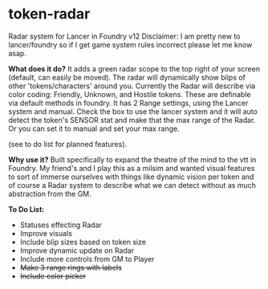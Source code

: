 # token-radar
Radar system for Lancer in Foundry v12
Disclaimer: I am pretty new to lancer/foundry so if I get game system rules incorrect please let me know asap.

**What does it do?** It adds a green radar scope to the top right of your screen (default, can easily be moved). The radar will dynamically show blips of other 'tokens/characters' around you. 
Currently the Radar will describe via color coding: Friendly, Unknown, and Hostile tokens. These are definable via default methods in foundry. It has 2 Range settings, using the Lancer system and manual. Check the box to use the lancer system and it will auto detect the token's SENSOR stat and make that the max range of the Radar. Or you can set it to manual and set your max range.

(see to do list for planned features). 

**Why use it?** Built specifically to expand the theatre of the mind to the vtt in Foundry. My friend's and I play this as a milsim and wanted visual features to sort of immerse ourselves with things like dynamic vision per token and of course a Radar system to describe what we can detect without as much abstraction from the GM.

**To Do List:**
- Statuses effecting Radar
- Improve visuals
- Include blip sizes based on token size
- Improve dynamic update on Radar
- Include more controls from GM to Player
- ~~Make 3 range rings with labels~~
- ~~Include color picker~~
